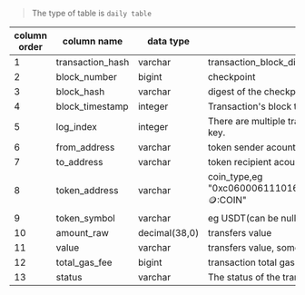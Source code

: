 > The type of table is `daily table` 

| column order | column name      | data type     | description                                                                                   | is_unique_key |
| ------------ | ---------------- | ------------- | --------------------------------------------------------------------------------------------- | ------------- |
| 1            | transaction_hash | varchar       | transaction_block_digest                                                                      | Y             |
| 2            | block_number     | bigint        | checkpoint                                                                                    | Y             |
| 3            | block_hash       | varchar       | digest of the checkpoint                                                                      |               |
| 4            | block_timestamp  | integer       | Transaction's block timestamp.                                                                |               |
| 5            | log_index        | integer       | There are multiple transfers in a transaction, and the index is intended to be a unique key.  | Y             |
| 6            | from_address     | varchar       | token sender acount                                                                           |               |
| 7            | to_address       | varchar       | token recipient acount                                                                        |               |
| 8            | token_address    | varchar       | coin_type,eg "0xc060006111016b8a020ad5b33834984a437aaa7d3c74c18e09a95d48aceab08c::coin::COIN" |               |
| 9            | token_symbol     | varchar       | eg USDT(can be null)                                                                          |               |
| 10           | amount_raw       | decimal(38,0) | transfers value                                                                               |               |
| 11           | value            | varchar       | transfers value, some value will exceed max int, use string type.                             |               |
| 12           | total_gas_fee    | bigint        | transaction total gas fee, same value as suiscan, doesn't split into each token transfers     |               |
| 13           | status           | varchar       | The status of the transaction_block_digest, the same in the sui_transaction_blocks            |
